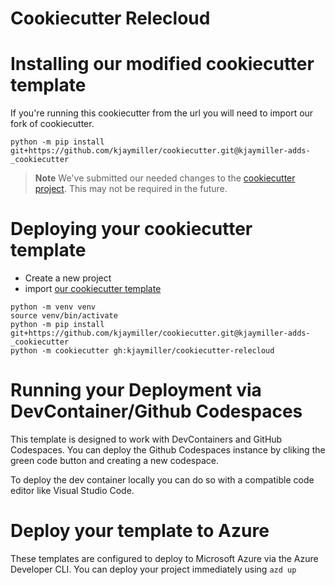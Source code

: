 # Cookiecutter Relecloud

# Installing our modified cookiecutter template

If you're running this cookiecutter from the url you will need to import our fork of cookiecutter.

```shell
python -m pip install git+https://github.com/kjaymiller/cookiecutter.git@kjaymiller-adds-_cookiecutter
```

> **Note**
We've submitted our needed changes to the [cookiecutter project](https://github.com/cookiecutter/cookiecutter/issues/1873). This may not be required in the future.

# Deploying your cookiecutter template
- Create a new project
- import [our cookiecutter template](#installing-our-modified-cookiecutter-template)

```
python -m venv venv
source venv/bin/activate
python -m pip install git+https://github.com/kjaymiller/cookiecutter.git@kjaymiller-adds-_cookiecutter
python -m cookiecutter gh:kjaymiller/cookiecutter-relecloud
```

# Running your Deployment via DevContainer/Github Codespaces
This template is designed to work with DevContainers and GitHub Codespaces. You can deploy the Github Codespaces instance by cliking the green code button and creating a new codespace.

To deploy the dev container locally you can do so with a compatible code editor like Visual Studio Code.

# Deploy your template to Azure

These templates are configured to deploy to Microsoft Azure via the Azure Developer CLI. You can deploy your project immediately using `azd up`
